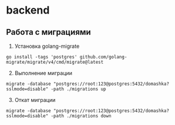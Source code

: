 # backend

## Работа с миграциями

1. Установка golang-migrate
```shell
go install -tags 'postgres' github.com/golang-migrate/migrate/v4/cmd/migrate@latest
```

2. Выполнение миграции
```shell
migrate -database "postgres://root:123@postgres:5432/domashka?sslmode=disable" -path ./migrations up
```

3. Откат миграции
```shell
migrate -database "postgres://root:123@postgres:5432/domashka?sslmode=disable" -path ./migrations down
```
